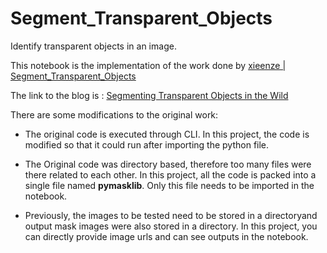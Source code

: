 # Segment_Transparent_Objects
Identify transparent objects in an image.

This notebook is the implementation of the work done by [xieenze | Segment_Transparent_Objects](https://github.com/xieenze/Segment_Transparent_Objects)

The link to the blog is : [Segmenting Transparent Objects in the Wild](https://xieenze.github.io/projects/TransLAB/TransLAB.html)

There are some modifications to the original work:
   - The original code is executed through CLI. In this project, the code is modified so that it could run after importing the python file.



   - The Original code was directory based, therefore too many files were there related to each other. In this project, all the code is packed into a single file named **pymasklib**. Only this file needs to be imported           in the notebook.
   
   
   
   - Previously, the images to be tested need to be stored in a directoryand output mask images were also stored in a directory. In this project, you can directly provide image urls and can see outputs in the notebook.
